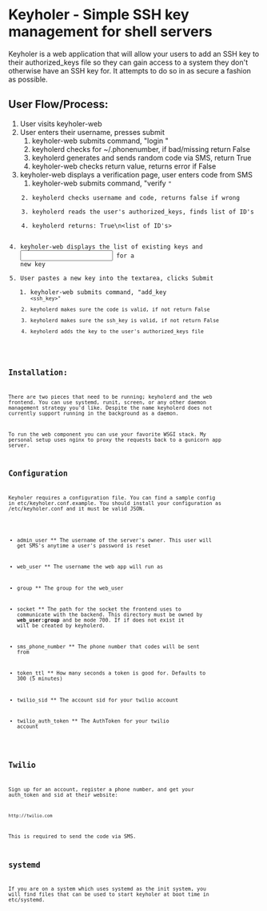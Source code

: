 Keyholer - Simple SSH key management for shell servers
======================================================

Keyholer is a web application that will allow your users to add an SSH key
to their authorized_keys file so they can gain access to a system they don't
otherwise have an SSH key for. It attempts to do so in as secure a fashion
as possible.

User Flow/Process:
------------------

1. User visits keyholer-web
2. User enters their username, presses submit
    1. keyholer-web submits command, "login <username>"
    2. keyholerd checks for ~<username>/.phonenumber, if bad/missing return False
    3. keyholerd generates and sends random code via SMS, return True
    4. keyholer-web checks return value, returns error if False
3. keyholer-web displays a verification page, user enters code from SMS
    1. keyholer-web submits command, "verify <username> <code>"
    2. keyholerd checks username and code, returns false if wrong
    3. keyholerd reads the user's authorized_keys, finds list of ID's
    4. keyholerd returns: True\n<list of ID's>
4. keyholer-web displays the list of existing keys and <input> for a new key
5. User pastes a new key into the textarea, clicks Submit
    1. keyholer-web submits command, "add_key <username> <code> <ssh_key>"
    2. keyholerd makes sure the code is valid, if not return False
    3. keyholerd makes sure the ssh_key is valid, if not return False
    4. keyholerd adds the key to the user's authorized_keys file

Installation:
-------------

There are two pieces that need to be running; keyholerd and the web frontend.
You can use systemd, runit, screen, or any other daemon management strategy
you'd like. Despite the name keyholerd does not currently support running in
the background as a daemon.

To run the web component you can use your favorite WSGI stack. My personal 
setup uses nginx to proxy the requests back to a gunicorn app server.

Configuration
-------------

Keyholer requires a configuration file. You can find a sample config in
etc/keyholer.conf.example. You should install your configuration as 
/etc/keyholer.conf and it must be valid JSON.

* admin_user
** The username of the server's owner. This user will get SMS's anytime a user's password is reset

* web_user
** The username the web app will run as

* group
** The group for the web_user

* socket
**  The path for the socket the frontend uses to communicate with the backend. This directory must be owned by **web_user:group** and be mode 700. If if does not exist it will be created by keyholerd.

* sms_phone_number
**  The phone number that codes will be sent from

* token_ttl
**  How many seconds a token is good for. Defaults to 300 (5 minutes)

* twilio_sid
**  The account sid for your twilio account

* twilio_auth_token
**  The AuthToken for your twilio account

Twilio
------

Sign up for an account, register a phone number, and get your auth_token and
sid at their website:

    http://twilio.com

This is required to send the code via SMS.

systemd
-------

If you are on a system which uses systemd as the init system, you will find
files that can be used to start keyholer at boot time in etc/systemd.
